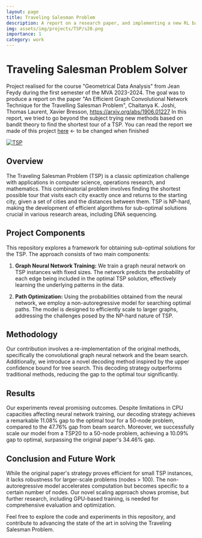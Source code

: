 ```yaml
---
layout: page
title: Traveling Salesman Problem
description: A report on a research paper, and implementing a new RL based technique.
img: assets/img/projects/TSP/s20.png
importance: 1
category: work
---
```


# Traveling Salesman Problem Solver

Project realised for the course "Geometrical Data Analysis" from Jean Feydy during the first semester of the MVA 2023-2024.
The goal was to produce a report on the paper "An Efficient Graph Convolutional Network Technique for the Travelling Salesman Problem", Chaitanya K. Joshi, Thomas Laurent, Xavier Bresson, https://arxiv.org/abs/1906.01227
In this report, we tried to go beyond the subject trying new methods based on bandit theory to find the shortest tour of a TSP. You can read the report we made of this project [here](/assets/pdf/INF581___Chase_tag.pdf) <- to be changed when finished

<div class="repo p-2 text-center">
  <a href="https://github.com/ElSacho/GNN-For-Salesman-Problem">
    <img class="repo-img-dark w-100" alt="TSP" src="https://github-readme-stats.vercel.app/api/pin/?username=ElSacho&repo=GNN-For-Salesman-Problem&theme={{ site.repo_theme_dark }}&show_owner={{ show_owner }}">
  </a>
</div>

## Overview

The Traveling Salesman Problem (TSP) is a classic optimization challenge with applications in computer science, operations research, and mathematics. This combinatorial problem involves finding the shortest possible tour that visits each city exactly once and returns to the starting city, given a set of cities and the distances between them. TSP is NP-hard, making the development of efficient algorithms for sub-optimal solutions crucial in various research areas, including DNA sequencing.

## Project Components

This repository explores a framework for obtaining sub-optimal solutions for the TSP. The approach consists of two main components:

1. **Graph Neural Network Training:** We train a graph neural network on TSP instances with fixed sizes. The network predicts the probability of each edge being included in the optimal TSP solution, effectively learning the underlying patterns in the data.

2. **Path Optimization:** Using the probabilities obtained from the neural network, we employ a non-autoregressive model for searching optimal paths. The model is designed to efficiently scale to larger graphs, addressing the challenges posed by the NP-hard nature of TSP.

## Methodology

Our contribution involves a re-implementation of the original methods, specifically the convolutional graph neural network and the beam search. Additionally, we introduce a novel decoding method inspired by the upper confidence bound for tree search. This decoding strategy outperforms traditional methods, reducing the gap to the optimal tour significantly.

## Results

Our experiments reveal promising outcomes. Despite limitations in CPU capacities affecting neural network training, our decoding strategy achieves a remarkable 11.08% gap to the optimal tour for a 50-node problem, compared to the 47.76% gap from beam search. Moreover, we successfully scale our model from a TSP20 to a 50-node problem, achieving a 10.09% gap to optimal, surpassing the original paper's 34.46% gap.

## Conclusion and Future Work

While the original paper's strategy proves efficient for small TSP instances, it lacks robustness for larger-scale problems (nodes > 100). The non-autoregressive model accelerates computation but becomes specific to a certain number of nodes. Our novel scaling approach shows promise, but further research, including GPU-based training, is needed for comprehensive evaluation and optimization.

Feel free to explore the code and experiments in this repository, and contribute to advancing the state of the art in solving the Traveling Salesman Problem.
